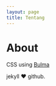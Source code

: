 ```yaml
---
layout: page
title: Tentang
---
```


# About
CSS using [Bulma](https://bulma.io/)

jekyll :heart: github.
